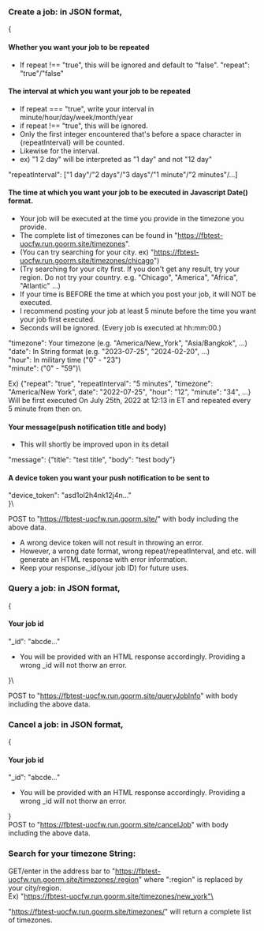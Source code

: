### Create a job: in JSON format,
{
  #### Whether you want your job to be repeated
  * If repeat !== "true", this will be ignored and default to "false".
  "repeat": "true"/"false"
  
  #### The interval at which you want your job to be repeated
  * If repeat === "true", write your interval in minute/hour/day/week/month/year
  * if repeat !== "true", this will be ignored.
  * Only the first integer encountered that's before a space character in {repeatInterval} will be counted.
  * Likewise for the interval.
  * ex) "1 2 day" will be interpreted as "1 day" and not "12 day"
  
  "repeatInterval": ["1 day"/"2 days"/"3 days"/"1 minute"/"2 minutes"/...]
  
  #### The time at which you want your job to be executed in Javascript Date() format.
  * Your job will be executed at the time you provide in the timezone you provide.
  * The complete list of timezones can be found in "https://fbtest-uocfw.run.goorm.site/timezones".
  * (You can try searching for your city. ex) "https://fbtest-uocfw.run.goorm.site/timezones/chicago")
  * (Try searching for your city first. If you don't get any result, try your region. Do not try your country. e.g. "Chicago", "America", "Africa", "Atlantic" ...)
  * If your time is BEFORE the time at which you post your job, it will NOT be executed.
  * I recommend posting your job at least 5 minute before the time you want your job first executed.
  * Seconds will be ignored. (Every job is executed at hh:mm:00.)
  
  "timezone": Your timezone (e.g. "America/New_York", "Asia/Bangkok", ...)\
  "date": In String format (e.g. "2023-07-25", "2024-02-20", ...)\
  "hour": In military time ("0" - "23")\
  "minute": ("0" - "59")\

  
  Ex) {"repeat": "true", "repeatInterval": "5 minutes", "timezone": "America/New York", date": "2022-07-25", "hour": "12", "minute": "34", ...}
  Will be first executed On July 25th, 2022 at 12:13 in ET and repeated every 5 minute from then on.
  
  #### Your message(push notification title and body)
  
  * This will shortly be improved upon in its detail
  
  "message": {"title": "test title", "body": "test body"}
  
  #### A device token you want your push notification to be sent to

  "device_token": "asd1ol2h4nk12j4n..."\
  }\

  POST to "https://fbtest-uocfw.run.goorm.site/" with body including the above data.
  
  * A wrong device token will not result in throwing an error.
  * However, a wrong date format, wrong repeat/repeatInterval, and etc. will generate an HTML response with error information.
  * Keep your response._id(your job ID) for future uses.
  
### Query a job: in JSON format,
{
  #### Your job id
  "_id": "abcde..."
  
  * You will be provided with an HTML response accordingly. Providing a wrong _id will not thorw an error.

}\

  POST to "https://fbtest-uocfw.run.goorm.site/queryJobInfo" with body including the above data.


### Cancel a job: in JSON format,
{
  #### Your job id
  "_id": "abcde..."
  
  * You will be provided with an HTML response accordingly. Providing a wrong _id will not thorw an error.

}\
  POST to "https://fbtest-uocfw.run.goorm.site/cancelJob" with body including the above data.

### Search for your timezone String:
  GET/enter in the address bar to "https://fbtest-uocfw.run.goorm.site/timezones/:region" where ":region" is replaced by your city/region. \
  Ex) "https://fbtest-uocfw.run.goorm.site/timezones/new_york"\
  
  "https://fbtest-uocfw.run.goorm.site/timezones/" will return a complete list of timezones.
